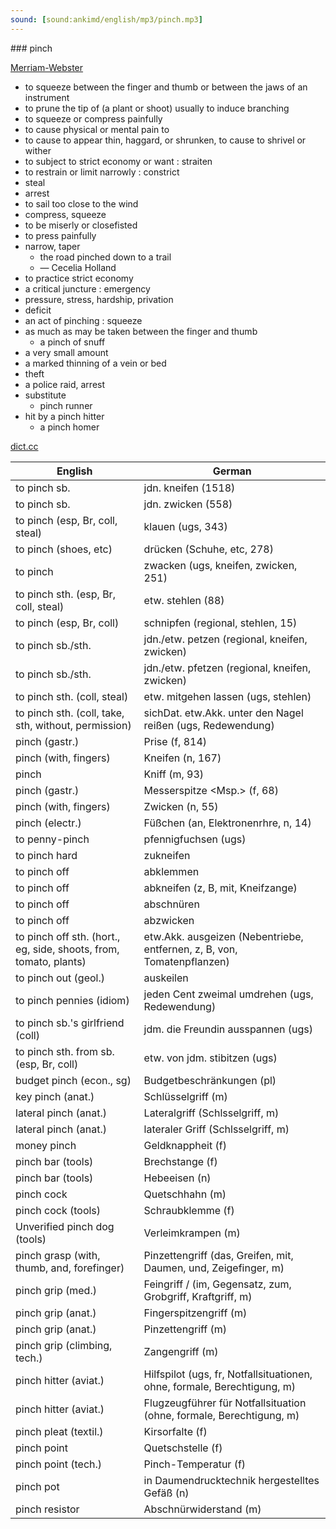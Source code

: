 ```yaml
---
sound: [sound:ankimd/english/mp3/pinch.mp3]
---
```


\### pinch

[Merriam-Webster](https://www.merriam-webster.com/dictionary/pinch)

- to squeeze between the finger and thumb or between the jaws of an instrument
- to prune the tip of (a plant or shoot) usually to induce branching
- to squeeze or compress painfully
- to cause physical or mental pain to
- to cause to appear thin, haggard, or shrunken, to cause to shrivel or wither
- to subject to strict economy or want : straiten
- to restrain or limit narrowly : constrict
- steal
- arrest
- to sail too close to the wind
- compress, squeeze
- to be miserly or closefisted
- to press painfully
- narrow, taper
    - the road pinched down to a trail
    - — Cecelia Holland
- to practice strict economy
- a critical juncture : emergency
- pressure, stress, hardship, privation
- deficit
- an act of pinching : squeeze
- as much as may be taken between the finger and thumb
    - a pinch of snuff
- a very small amount
- a marked thinning of a vein or bed
- theft
- a police raid, arrest
- substitute
    - pinch runner
- hit by a pinch hitter
    - a pinch homer

[dict.cc](https://www.dict.cc/pinch)

| English        | German       |
| -------------- | ------------ |
| to pinch sb. | jdn. kneifen (1518) |
| to pinch sb. | jdn. zwicken (558) |
| to pinch (esp, Br, coll, steal) | klauen (ugs, 343) |
| to pinch (shoes, etc) | drücken (Schuhe, etc, 278) |
| to pinch | zwacken (ugs, kneifen, zwicken, 251) |
| to pinch sth. (esp, Br, coll, steal) | etw. stehlen (88) |
| to pinch (esp, Br, coll) | schnipfen (regional, stehlen, 15) |
| to pinch sb./sth. | jdn./etw. petzen (regional, kneifen, zwicken) |
| to pinch sb./sth. | jdn./etw. pfetzen (regional, kneifen, zwicken) |
| to pinch sth. (coll, steal) | etw. mitgehen lassen (ugs, stehlen) |
| to pinch sth. (coll, take, sth, without, permission) | sichDat. etw.Akk. unter den Nagel reißen (ugs, Redewendung) |
| pinch (gastr.) | Prise (f, 814) |
| pinch (with, fingers) | Kneifen (n, 167) |
| pinch | Kniff (m, 93) |
| pinch (gastr.) | Messerspitze <Msp.> (f, 68) |
| pinch (with, fingers) | Zwicken (n, 55) |
| pinch (electr.) | Füßchen (an, Elektronenrhre, n, 14) |
| to penny-pinch | pfennigfuchsen (ugs) |
| to pinch hard | zukneifen |
| to pinch off | abklemmen |
| to pinch off | abkneifen (z, B, mit, Kneifzange) |
| to pinch off | abschnüren |
| to pinch off | abzwicken |
| to pinch off sth. (hort., eg, side, shoots, from, tomato, plants) | etw.Akk. ausgeizen (Nebentriebe, entfernen, z, B, von, Tomatenpflanzen) |
| to pinch out (geol.) | auskeilen |
| to pinch pennies (idiom) | jeden Cent zweimal umdrehen (ugs, Redewendung) |
| to pinch sb.'s girlfriend (coll) | jdm. die Freundin ausspannen (ugs) |
| to pinch sth. from sb. (esp, Br, coll) | etw. von jdm. stibitzen (ugs) |
| budget pinch (econ., sg) | Budgetbeschränkungen (pl) |
| key pinch (anat.) | Schlüsselgriff (m) |
| lateral pinch (anat.) | Lateralgriff (Schlsselgriff, m) |
| lateral pinch (anat.) | lateraler Griff (Schlsselgriff, m) |
| money pinch | Geldknappheit (f) |
| pinch bar (tools) | Brechstange (f) |
| pinch bar (tools) | Hebeeisen (n) |
| pinch cock | Quetschhahn (m) |
| pinch cock (tools) | Schraubklemme (f) |
| Unverified pinch dog (tools) | Verleimkrampen (m) |
| pinch grasp (with, thumb, and, forefinger) | Pinzettengriff (das, Greifen, mit, Daumen, und, Zeigefinger, m) |
| pinch grip (med.) | Feingriff / (im, Gegensatz, zum, Grobgriff, Kraftgriff, m) |
| pinch grip (anat.) | Fingerspitzengriff (m) |
| pinch grip (anat.) | Pinzettengriff (m) |
| pinch grip (climbing, tech.) | Zangengriff (m) |
| pinch hitter (aviat.) | Hilfspilot (ugs, fr, Notfallsituationen, ohne, formale, Berechtigung, m) |
| pinch hitter (aviat.) | Flugzeugführer für Notfallsituation (ohne, formale, Berechtigung, m) |
| pinch pleat (textil.) | Kirsorfalte (f) |
| pinch point | Quetschstelle (f) |
| pinch point (tech.) | Pinch-Temperatur (f) |
| pinch pot | in Daumendrucktechnik hergestelltes Gefäß (n) |
| pinch resistor | Abschnürwiderstand (m) |
